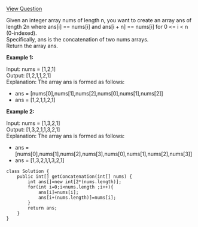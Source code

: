 [View Question](https://leetcode.com/problems/concatenation-of-array/)<br/>

Given an integer array nums of length n, you want to create an array ans of length 2n where ans[i] == nums[i] and ans[i + n] == nums[i] for 0 <= i < n (0-indexed).
<br/>
Specifically, ans is the concatenation of two nums arrays.
<br/>
Return the array ans.<br/>


**Example 1:**

Input: nums = [1,2,1]<br/>
Output: [1,2,1,1,2,1]<br/>
Explanation: The array ans is formed as follows:<br/>
- ans = [nums[0],nums[1],nums[2],nums[0],nums[1],nums[2]]<br/>
- ans = [1,2,1,1,2,1]<br/>

**Example 2:**

Input: nums = [1,3,2,1]<br/>
Output: [1,3,2,1,1,3,2,1]<br/>
Explanation: The array ans is formed as follows:<br/>
- ans = [nums[0],nums[1],nums[2],nums[3],nums[0],nums[1],nums[2],nums[3]]<br/>
- ans = [1,3,2,1,1,3,2,1]<br/>

```
class Solution {
    public int[] getConcatenation(int[] nums) {
        int ans[]=new int[2*(nums.length)];
        for(int i=0;i<nums.length ;i++){
            ans[i]=nums[i];
            ans[i+(nums.length)]=nums[i];
        }
        return ans;
    }
}
```